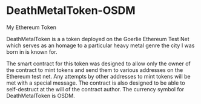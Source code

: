 # DeathMetalToken-OSDM
My Ethereum Token

DeathMetalToken is a a token deployed on the Goerlie Ethereum Test Net which serves as an homage to a particular heavy metal genre the city I was born in is known for.

The smart contract for this token was designed to allow only the owner of the contract to mint tokens and send them to various addresses on the Ethereum test net. 
Any attempts by other addresses to mint tokens will be met with a special message. The contract is also designed to be able to self-destruct at the will of the contract author. 
The currency symbol for DeathMetalToken is OSDM.
